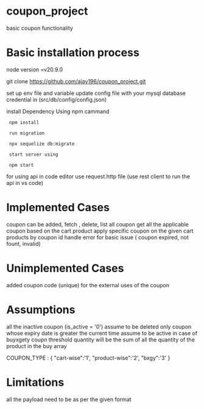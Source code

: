 # coupon_project
basic coupon functionality

# Basic installation process
 
 node version =v20.9.0

 git clone https://github.com/ajay196/coupon_project.git

 set up env file and variable
 update config file with your mysql database credential in (src/db/config/config.json)

 install Dependency Using npm cammand

```
 npm install

 run migration

 npx sequelize db:migrate

 start server using

 npm start

```

 for using api in code editor use request.http file (use rest client to run the api in vs code)


 # Implemented Cases

 coupon can be added, fetch , delete, list all coupon
 get all the applicable coupon based on the cart product
 apply specific coupon on the given cart products by coupon id
 handle error for basic issue ( coupon expired, not fount, invalid)

# Unimplemented Cases
 added coupon code (unique) for the external uses of the coupon

 # Assumptions

 all the inactive coupon (is_active = '0') assume to be deleted
 only coupon whose expiry date is greater the current time assume to be active
 in case of buyxgety coupn threshold quantity will be the sum of all the quantity of the product in the buy array

 COUPON_TYPE : {
        "cart-wise":'1',
        "product-wise":'2',
        "bxgy":'3'
    }

 # Limitations
 all the payload need to be as per the given format